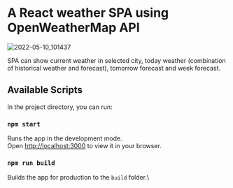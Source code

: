 # A React weather SPA using OpenWeatherMap API

![2022-05-10_101437](https://user-images.githubusercontent.com/98969952/167571778-a403c642-a329-4392-8592-b0a94f3ea664.png)

SPA can show current weather in selected city, today weather (combination of historical weather and forecast), tomorrow forecast and week forecast.

## Available Scripts

In the project directory, you can run:

### `npm start`

Runs the app in the development mode.\
Open [http://localhost:3000](http://localhost:3000) to view it in your browser.

### `npm run build`

Builds the app for production to the `build` folder.\
